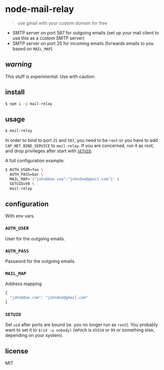 # node-mail-relay

> use gmail with your custom domain for free

- SMTP server on port 587 for outgoing emails (set up your mail client to use this as a custom SMTP server)
- SMTP server on port 25 for incoming emails (forwards emails to you based on `MAIL_MAP`)

## _warning_

This stuff is _experimental_. Use with caution.

## install

```sh
$ npm i -g mail-relay
```

## usage

```sh
$ mail-relay
```

In order to bind to port `25` and `587`, you need to be `root` or you have to add `CAP_NET_BIND_SERVICE` to `mail-relay`. If you are concerned, run it as root, and drop privileges after start with [`SETUID`](#setuid).

A full configuration example:

```sh
$ AUTH_USER=foo \
  AUTH_PASS=bar \
  MAIL_MAP='{"john@doe.com":"johndoe@gmail.com"}' \
  SETUID=99 \
  mail-relay
```

## configuration

With env vars.

### `AUTH_USER`

User for the outgoing emails.

### `AUTH_PASS`

Password for the outgoing emails.

### `MAIL_MAP`

Address mapping

```js
{
  "john@doe.com": "johndoe@gmail.com"
}
```

### `SETUID`

Set `uid` after ports are bound (ie. you no longer run as `root`).
You probably want to set it to `$(id -u nobody)` (which is `65534` or `99` or something else, depending on your system).

## license

MIT
